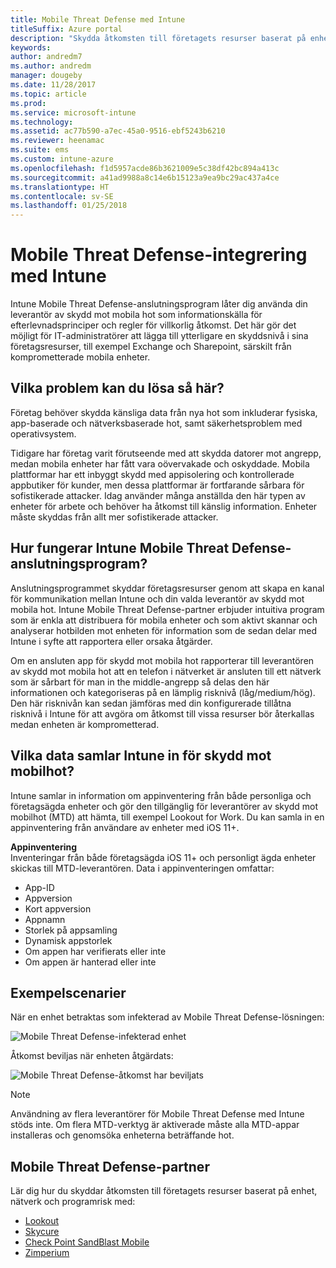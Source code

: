```yaml
---
title: Mobile Threat Defense med Intune
titleSuffix: Azure portal
description: "Skydda åtkomsten till företagets resurser baserat på enhetsrisk"
keywords: 
author: andredm7
ms.author: andredm
manager: dougeby
ms.date: 11/28/2017
ms.topic: article
ms.prod: 
ms.service: microsoft-intune
ms.technology: 
ms.assetid: ac77b590-a7ec-45a0-9516-ebf5243b6210
ms.reviewer: heenamac
ms.suite: ems
ms.custom: intune-azure
ms.openlocfilehash: f1d5957acde86b3621009e5c38df42bc894a413c
ms.sourcegitcommit: a41ad9988a8c14e6b15123a9ea9bc29ac437a4ce
ms.translationtype: HT
ms.contentlocale: sv-SE
ms.lasthandoff: 01/25/2018
---
```

# <a name="mobile-threat-defense-integration-with-intune"></a>Mobile Threat Defense-integrering med Intune


Intune Mobile Threat Defense-anslutningsprogram låter dig använda din leverantör av skydd mot mobila hot som informationskälla för efterlevnadsprinciper och regler för villkorlig åtkomst. Det här gör det möjligt för IT-administratörer att lägga till ytterligare en skyddsnivå i sina företagsresurser, till exempel Exchange och Sharepoint, särskilt från komprometterade mobila enheter.

## <a name="what-problem-does-this-solve"></a>Vilka problem kan du lösa så här?

Företag behöver skydda känsliga data från nya hot som inkluderar fysiska, app-baserade och nätverksbaserade hot, samt säkerhetsproblem med operativsystem.

Tidigare har företag varit förutseende med att skydda datorer mot angrepp, medan mobila enheter har fått vara oövervakade och oskyddade. Mobila plattformar har ett inbyggt skydd med appisolering och kontrollerade appbutiker för kunder, men dessa plattformar är fortfarande sårbara för sofistikerade attacker. Idag använder många anställda den här typen av enheter för arbete och behöver ha åtkomst till känslig information. Enheter måste skyddas från allt mer sofistikerade attacker.

## <a name="how-the-intune-mobile-threat-defense-connectors-work"></a>Hur fungerar Intune Mobile Threat Defense-anslutningsprogram?

Anslutningsprogrammet skyddar företagsresurser genom att skapa en kanal för kommunikation mellan Intune och din valda leverantör av skydd mot mobila hot. Intune Mobile Threat Defense-partner erbjuder intuitiva program som är enkla att distribuera för mobila enheter och som aktivt skannar och analyserar hotbilden mot enheten för information som de sedan delar med Intune i syfte att rapportera eller orsaka åtgärder. 

Om en ansluten app för skydd mot mobila hot rapporterar till leverantören av skydd mot mobila hot att en telefon i nätverket är ansluten till ett nätverk som är sårbart för man in the middle-angrepp så delas den här informationen och kategoriseras på en lämplig risknivå (låg/medium/hög). Den här risknivån kan sedan jämföras med din konfigurerade tillåtna risknivå i Intune för att avgöra om åtkomst till vissa resurser bör återkallas medan enheten är komprometterad.

## <a name="what-data-does-intune-collect-for-mobile-threat-defense"></a>Vilka data samlar Intune in för skydd mot mobilhot?

Intune samlar in information om appinventering från både personliga och företagsägda enheter och gör den tillgänglig för leverantörer av skydd mot mobilhot (MTD) att hämta, till exempel Lookout for Work. Du kan samla in en appinventering från användare av enheter med iOS 11+.

**Appinventering**  
Inventeringar från både företagsägda iOS 11+ och personligt ägda enheter skickas till MTD-leverantören. Data i appinventeringen omfattar:

 - App-ID
 - Appversion
 - Kort appversion
 - Appnamn
 - Storlek på appsamling
 - Dynamisk appstorlek
 - Om appen har verifierats eller inte
 - Om appen är hanterad eller inte

## <a name="sample-scenarios"></a>Exempelscenarier

När en enhet betraktas som infekterad av Mobile Threat Defense-lösningen:

![Mobile Threat Defense-infekterad enhet](./media/MTD-image-1.png)

Åtkomst beviljas när enheten åtgärdats:

![Mobile Threat Defense-åtkomst har beviljats](./media/MTD-image-2.png)

> [!NOTE] 
> Användning av flera leverantörer för Mobile Threat Defense med Intune stöds inte. Om flera MTD-verktyg är aktiverade måste alla MTD-appar installeras och genomsöka enheterna beträffande hot.

## <a name="mobile-threat-defense-partners"></a>Mobile Threat Defense-partner

Lär dig hur du skyddar åtkomsten till företagets resurser baserat på enhet, nätverk och programrisk med:

- [Lookout](lookout-mobile-threat-defense-connector.md)
- [Skycure](skycure-mobile-threat-defense-connector.md)
- [Check Point SandBlast Mobile](checkpoint-sandblast-mobile-mobile-threat-defense-connector.md)
- [Zimperium](zimperium-mobile-threat-defense-connector.md)
